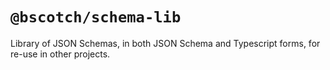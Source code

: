 # `@bscotch/schema-lib`

Library of JSON Schemas, in both JSON Schema and Typescript forms, for re-use in other projects.

